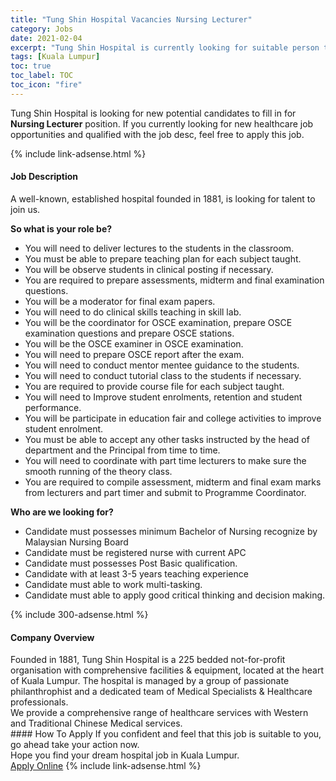 ```yaml
---
title: "Tung Shin Hospital Vacancies Nursing Lecturer" 
category: Jobs 
date: 2021-02-04 
excerpt: "Tung Shin Hospital is currently looking for suitable person to fill in the Nursing Lecturer which positioned at Kuala Lumpur" 
tags: [Kuala Lumpur] 
toc: true 
toc_label: TOC 
toc_icon: "fire" 
--- 
```


<p>Tung Shin Hospital is looking for new potential candidates to fill in for <b>Nursing Lecturer</b> position. If you currently looking for new healthcare job opportunities and qualified with the job desc, feel free to apply this job.
</p>{% include link-adsense.html %} 
<div><div><h4>Job Description</h4></div><div><div><span><div><p>A&#160;well-known, established hospital founded in 1881,&#160;is&#160;looking for talent to join us.</p><p><strong>So what is your role be?</strong></p><ul><li>You will need to deliver lectures to the students in the classroom.</li><li>You must be able to prepare teaching plan for each subject taught.</li><li>You will be observe students in clinical posting if necessary.</li><li>You are required to prepare assessments, midterm and final examination questions.</li><li>You will be a moderator for final exam papers.</li><li>You will need to do clinical skills teaching in skill lab.</li><li>You will be the coordinator for OSCE examination, prepare OSCE examination questions and prepare OSCE stations.</li><li>You will be the OSCE examiner in OSCE examination.</li><li>You will need to prepare OSCE report after the exam.</li><li>You will need to conduct mentor mentee guidance to the students.</li><li>You will need to conduct tutorial class to the students if necessary.</li><li>You are required to provide course file for each subject taught.</li><li>You will need to Improve student enrolments, retention and student performance.</li><li>You will be participate in education fair and college activities to improve student enrolment.</li><li>You must be able to accept any other tasks instructed by the head of department and the Principal from time to time.</li><li>You will need to coordinate with part time lecturers to make sure the smooth running of the theory class.</li><li>You are required to compile assessment, midterm and final exam marks from lecturers and part timer and submit to Programme Coordinator.</li></ul><p><strong>Who are we looking for?</strong></p><ul><li>Candidate must possesses minimum Bachelor of Nursing recognize by Malaysian Nursing Board</li><li>Candidate must be registered nurse with current APC</li><li>Candidate must possesses Post Basic qualification.</li><li>Candidate with at least 3-5 years teaching experience</li><li>Candidate must able to work multi-tasking.</li><li>Candidate must able to apply good critical thinking and decision making.</li></ul></div></span></div></div></div> 
{% include 300-adsense.html %} 
<div><div><h4>Company Overview</h4></div><div><div><span><div><div>Founded in 1881, Tung Shin Hospital is a 225 bedded not-for-profit organisation with comprehensive facilities &amp; equipment, located at the heart of Kuala Lumpur. The hospital is managed by a group of passionate philanthrophist and a dedicated team of Medical Specialists &amp; Healthcare professionals.</div>
<div>We provide a comprehensive range of healthcare services with Western and Traditional Chinese Medical services.</div></div></span></div></div></div> 
#### How To Apply 
If you confident and feel that this job is suitable to you, go ahead take your action now. <br/> 
Hope you find your dream hospital job in Kuala Lumpur. <br/> 
<a href="https://www.jobstreet.com.my/en/job/nursing-lecturer-4466118?jobId=jobstreet-my-job-4466118&sectionRank=29&token=0~ea7c643e-a9f6-4036-b4ad-9c2c2e6e25d8&fr=SRP%20View%20In%20New%20Ta" class="btn btn--warning" target="_blank" rel="nofollow noopenner">Apply Online</a> 
{% include link-adsense.html %} 